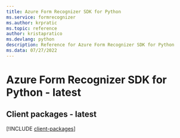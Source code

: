 ```yaml
---
title: Azure Form Recognizer SDK for Python
ms.service: formrecognizer
ms.author: krpratic
ms.topic: reference
author: kristapratico
ms.devlang: python
description: Reference for Azure Form Recognizer SDK for Python
ms.data: 07/27/2022
---
```

# Azure Form Recognizer SDK for Python - latest

## Client packages - latest
[!INCLUDE [client-packages](form-recognizer-client-index.md)]